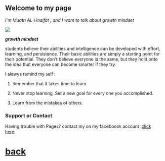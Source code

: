 ## Welcome to my page

*I'm Muath AL-Hnaifat , and I want to talk about growth mindset*


![](https://www.excelsior.edu/wp-content/uploads/sites/46/2017/03/Growth-Mindset-e1565799493145.png)

***growth mindset***

students believe their abilities and intelligence can be developed with effort, learning, and persistence. Their basic abilities are simply a starting point for their potential. They don't believe everyone is the same, but they hold onto the idea that everyone can become smarter if they try.


I alawys remind my self :

1. Remember that it takes time to learn

1. Never stop learning. Set a new goal for every one you accomplished.

1. Learn from the mistakes of others.


### Support or Contact

Having trouble with Pages? contact my on my faceboook account :[click here](https://www.facebook.com/muath_hnaifat)


# [back](TheTable.md)
